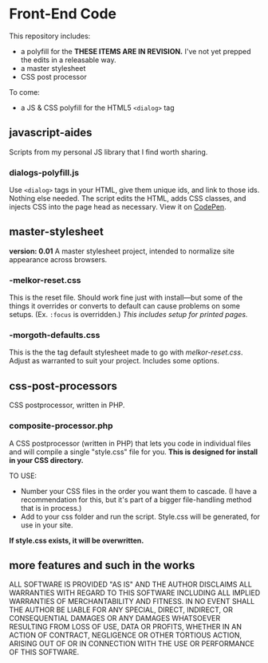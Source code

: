 # Front-End Code


This repository includes:
* a polyfill for the 
**THESE ITEMS ARE IN REVISION.** I've not yet prepped the edits in a releasable way.
* a master stylesheet
* CSS post processor

To come:

* a JS & CSS polyfill for the HTML5 `<dialog>` tag

## javascript-aides
Scripts from my personal JS library that I find worth sharing.

### dialogs-polyfill.js
Use `<dialog>` tags in your HTML, give them unique ids, and link to those ids. Nothing else needed. The script edits the HTML, adds CSS classes, and injects CSS into the page head as necessary. View it on [CodePen](https://codepen.io/Carradee/full/eVGeqj).

## master-stylesheet
**version: 0.01**
A master stylesheet project, intended to normalize site appearance across browsers.

### -melkor-reset.css
This is the reset file. Should work fine just with install—but some of the things it overrides or converts to default can cause problems on some setups. (Ex. `:focus` is overridden.) *This includes setup for printed pages.*

### -morgoth-defaults.css
This is the the tag default stylesheet made to go with *melkor-reset.css*. Adjust as warranted to suit your project. Includes some options.

## css-post-processors
CSS postprocessor, written in PHP.

### composite-processor.php
A CSS postprocessor (written in PHP) that lets you code in individual files and will compile a single "style.css" file for you. **This is designed for install in your CSS directory.**

TO USE:
* Number your CSS files in the order you want them to cascade. (I have a recommendation for this, but it's part of a bigger file-handling method that is in process.)
* Add to your css folder and run the script. Style.css will be generated, for use in your site.

**If style.css exists, it will be overwritten.**

## more features and such in the works

ALL SOFTWARE IS PROVIDED "AS IS" AND THE AUTHOR DISCLAIMS ALL WARRANTIES WITH REGARD TO THIS SOFTWARE INCLUDING ALL IMPLIED WARRANTIES OF MERCHANTABILITY AND FITNESS. IN NO EVENT SHALL THE AUTHOR BE LIABLE FOR ANY SPECIAL, DIRECT, INDIRECT, OR CONSEQUENTIAL DAMAGES OR ANY DAMAGES WHATSOEVER RESULTING FROM LOSS OF USE, DATA OR PROFITS, WHETHER IN AN ACTION OF CONTRACT, NEGLIGENCE OR OTHER TORTIOUS ACTION, ARISING OUT OF OR IN CONNECTION WITH THE USE OR PERFORMANCE OF THIS SOFTWARE.
